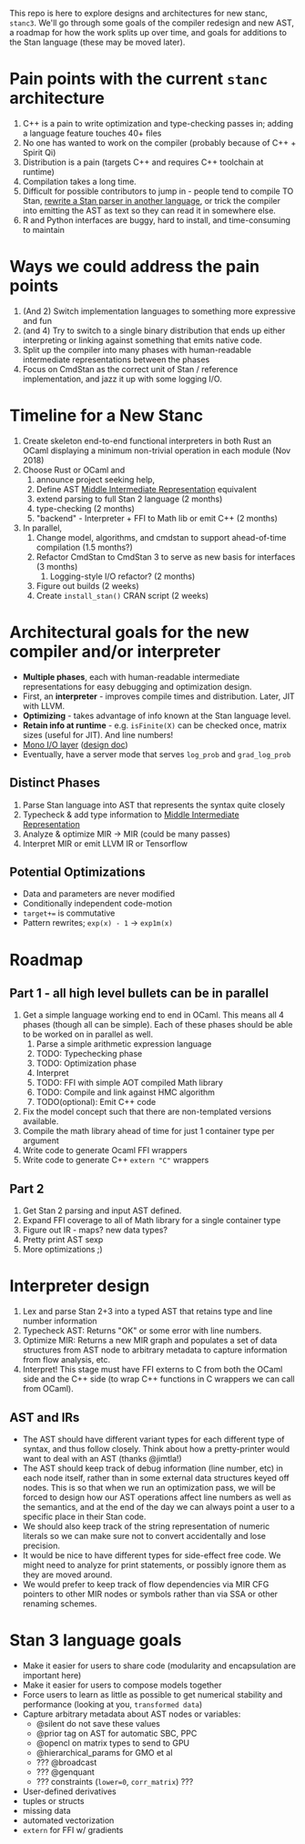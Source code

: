 This repo is here to explore designs and architectures for new stanc, `stanc3`.
We'll go through some goals of the compiler redesign and new AST,
a roadmap for how the work splits up over time, and goals for additions to the Stan language (these may be moved later).

# Pain points with the current `stanc` architecture
1. C++ is a pain to write optimization and type-checking passes in; adding a language feature touches 40+ files
2. No one has wanted to work on the compiler (probably because of C++ + Spirit Qi)
3. Distribution is a pain (targets C++ and requires C++ toolchain at runtime)
4. Compilation takes a long time.
5. Difficult for possible contributors to jump in - people tend to compile TO Stan, [rewrite a Stan parser in another language](https://github.com/deepppl/yaps/blob/master/yaps/stan.g4), or trick the compiler into emitting the AST as text so they can read it in somewhere else.
6. R and Python interfaces are buggy, hard to install, and time-consuming to maintain

# Ways we could address the pain points
1. (And 2) Switch implementation languages to something more expressive and fun
3. (and 4) Try to switch to a single binary distribution that ends up either interpreting or linking against something that emits native code.
5. Split up the compiler into many phases with human-readable intermediate representations between the phases
6. Focus on CmdStan as the correct unit of Stan / reference implementation, and jazz it up with some logging I/O.

# Timeline for a New Stanc
1. Create skeleton end-to-end functional interpreters in both Rust an OCaml displaying a minimum non-trivial operation in each module (Nov 2018)
1. Choose Rust or OCaml and
    1. announce project seeking help,
    1. Define AST [Middle Intermediate Representation](https://blog.rust-lang.org/2016/04/19/MIR.html) equivalent
    1. extend parsing to full Stan 2 language (2 months)
    1. type-checking (2 months)
    1. "backend" - Interpreter + FFI to Math lib or emit C++ (2 months)
1. In parallel,
    1. Change model, algorithms, and cmdstan to support ahead-of-time compilation (1.5 months?)
    1. Refactor CmdStan to CmdStan 3 to serve as new basis for interfaces (3 months)
        1. Logging-style I/O refactor? (2 months)
    1. Figure out builds (2 weeks)
    1. Create `install_stan()` CRAN script (2 weeks)

# Architectural goals for the new compiler and/or interpreter
* **Multiple phases**, each with human-readable intermediate representations for easy debugging and optimization design.
* First, an **interpreter** - improves compile times and distribution. Later, JIT with LLVM.
* **Optimizing** - takes advantage of info known at the Stan language level.
* **Retain info at runtime** - e.g. `isFinite(X)` can be checked once, matrix sizes (useful for JIT). And line numbers!
* [Mono I/O layer](https://discourse.mc-stan.org/t/universal-static-logger-style-output/4851) ([design doc](https://docs.google.com/document/d/1wgmYDI2RW91S4Amh0w0O2PL9BCsdCKFqBLev65Zr5Lg/edit))
* Eventually, have a server mode that serves `log_prob` and `grad_log_prob`

## Distinct Phases
1. Parse Stan language into AST that represents the syntax quite closely
1. Typecheck & add type information to [Middle Intermediate Representation](https://blog.rust-lang.org/2016/04/19/MIR.html)
1. Analyze & optimize MIR -> MIR (could be many passes)
1. Interpret MIR or emit LLVM IR or Tensorflow

## Potential Optimizations
* Data and parameters are never modified
* Conditionally independent code-motion
* `target+=` is commutative
* Pattern rewrites; `exp(x) - 1` -> `exp1m(x)`

# Roadmap
## Part 1 - all high level bullets can be in parallel
1. Get a simple language working end to end in OCaml. This means all 4 phases (though all can be simple). Each of these phases should be able to be worked on in parallel as well.
    1. Parse a simple arithmetic expression language
    1. TODO: Typechecking phase
    1. TODO: Optimization phase
    1. Interpret
    1. TODO: FFI with simple AOT compiled Math library
    1. TODO: Compile and link against HMC algorithm
    1. TODO(optional): Emit C++ code
1. Fix the model concept such that there are non-templated versions available.
1. Compile the math library ahead of time for just 1 container type per argument
1. Write code to generate Ocaml FFI wrappers
1. Write code to generate C++ `extern "C"` wrappers

## Part 2
1. Get Stan 2 parsing and input AST defined.
1. Expand FFI coverage to all of Math library for a single container type
1. Figure out IR - maps? new data types?
1. Pretty print AST sexp
1. More optimizations ;)

# Interpreter design
1. Lex and parse Stan 2+3 into a typed AST that retains type and line number information
1. Typecheck AST: Returns "OK" or some error with line numbers.
1. Optimize MIR: Returns a new MIR graph and populates a set of data structures from AST node to arbitrary metadata to capture information from flow analysis, etc.
1. Interpret! This stage must have FFI externs to C from both the OCaml side and the C++ side (to wrap C++ functions in C wrappers we can call from OCaml).

## AST and IRs
* The AST should have different variant types for each different type of syntax, and thus follow closely. Think about how a pretty-printer would want to deal with an AST (thanks @jimtla!)
* The AST should keep track of debug information (line number, etc) in each node itself, rather than in some external data structures keyed off nodes.
This is so that when we run an optimization pass, we will be forced to design how our AST operations affect line numbers as well as the semantics, and at the end of the day we can always point a user to a specific place in their Stan code.
* We should also keep track of the string representation of numeric literals so we can make sure not to convert accidentally and lose precision.
* It would be nice to have different types for side-effect free code. We might need to analyze for print statements, or possibly ignore them as they are moved around.
* We would prefer to keep track of flow dependencies via MIR CFG pointers to other MIR nodes or symbols rather than via SSA or other renaming schemes.

# Stan 3 language goals
* Make it easier for users to share code (modularity and encapsulation are important here)
* Make it easier for users to compose models together
* Force users to learn as little as possible to get numerical stability and performance (looking at you, `transformed data`)
* Capture arbitrary metadata about AST nodes or variables:
    - @silent do not save these values
    - @prior tag on AST for automatic SBC, PPC
    - @opencl on matrix types to send to GPU
    - @hierarchical_params for GMO et al
    - ??? @broadcast
    - ??? @genquant
    - ??? constraints (`lower=0`, `corr_matrix`) ???
* User-defined derivatives
* tuples or structs
* missing data
* automated vectorization
* `extern` for FFI w/ gradients
